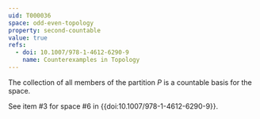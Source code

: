 ```yaml
---
uid: T000036
space: odd-even-topology
property: second-countable
value: true
refs:
  - doi: 10.1007/978-1-4612-6290-9 
    name: Counterexamples in Topology
---
```

The collection of all members of the partition $P$ is
a countable basis for the space.

See item #3 for space #6 in {{doi:10.1007/978-1-4612-6290-9}}.
